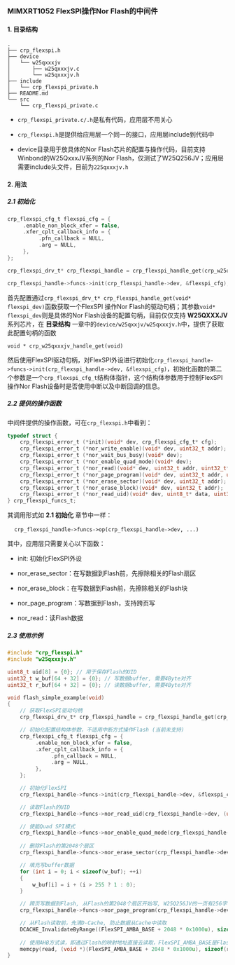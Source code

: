 ### MIMXRT1052 FlexSPI操作Nor Flash的中间件

#### 1. 目录结构

```
.
├── crp_flexspi.h
├── device
│   └── w25qxxxjv
│       ├── w25qxxxjv.c
│       └── w25qxxxjv.h
├── include
│   └── crp_flexspi_private.h
├── README.md
└── src
    └── crp_flexspi_private.c
```

- `crp_flexspi_private.c/.h`是私有代码，应用层不用关心

- `crp_flexspi.h`是提供给应用层一个同一的接口，应用层include到代码中

- device目录用于放具体的Nor Flash芯片的配置与操作代码，目前支持Winbond的W25QxxxJV系列的Nor Flash，仅测试了W25Q256JV；应用层需要include头文件，目前为`225qxxxjv.h`



#### 2. 用法

##### 2.1 初始化

```c
crp_flexspi_cfg_t flexspi_cfg = {
     .enable_non_block_xfer = false,
     .xfer_cplt_callback_info = {
          .pfn_callback = NULL,
          .arg = NULL,
     },
};

crp_flexspi_drv_t* crp_flexspi_handle = crp_flexspi_handle_get(crp_w25qxxxjv_handle_get());

crp_flexspi_handle->funcs->init(crp_flexspi_handle->dev, &flexspi_cfg);
```

首先配置通过`crp_flexspi_drv_t* crp_flexspi_handle_get(void* flexspi_dev)`函数获取一个FlexSPI 操作Nor Flash的驱动句柄；其参数`void* flexspi_dev`则是具体的Nor Flash设备的配置句柄，目前仅仅支持 **W25QXXXJV** 系列芯片，在 **目录结构** 一章中的`device/w25qxxjv/w25qxxxjv.h`中，提供了获取此配置句柄的函数

`void * crp_w25qxxxjv_handle_get(void)`



然后使用FlexSPI驱动句柄，对FlexSPI外设进行初始化`crp_flexspi_handle->funcs->init(crp_flexspi_handle->dev, &flexspi_cfg)`，初始化函数的第二个参数是一个`crp_flexspi_cfg_t`结构体指针，这个结构体参数用于控制FlexSPI操作Nor Flash设备时是否使用中断以及中断回调的信息。



##### 2.2 提供的操作函数

中间件提供的操作函数，可在`crp_flexspi.h`中看到：

```c
typedef struct {
    crp_flexspi_error_t (*init)(void* dev, crp_flexspi_cfg_t* cfg);
    crp_flexspi_error_t (*nor_write_enable)(void* dev, uint32_t addr);
    crp_flexspi_error_t (*nor_wait_bus_busy)(void* dev);
    crp_flexspi_error_t (*nor_enable_quad_mode)(void* dev);
    crp_flexspi_error_t (*nor_read)(void* dev, uint32_t addr, uint32_t* buf, uint32_t length);
    crp_flexspi_error_t (*nor_page_program)(void* dev, uint32_t addr, uint32_t* data, uint32_t length);
    crp_flexspi_error_t (*nor_erase_sector)(void* dev, uint32_t addr);
    crp_flexspi_error_t (*nor_erase_block)(void* dev, uint32_t addr);
    crp_flexspi_error_t (*nor_read_uid)(void* dev, uint8_t* data, uint32_t length);
} crp_flexspi_funcs_t;
```

其调用形式如 **2.1 初始化** 章节中一样：

    `crp_flexspi_handle->funcs->op(crp_flexspi_handle->dev, ...)`

其中，应用层只需要关心以下函数：

- init: 初始化FlexSPI外设

- nor_erase_sector：在写数据到Flash前，先擦除相关的Flash扇区

- nor_erase_block：在写数据到Flash前，先擦除相关的Flash块

- nor_page_program：写数据到Flash，支持跨页写

- nor_read：读Flash数据



##### 2.3 使用示例



```c
#include "crp_flexspi.h"
#include "w25qxxxjv.h"

uint8_t uid[8] = {0}; // 用于保存Flash的UID
uint32_t w_buf[64 + 32] = {0}; // 写数据buffer, 需要4Byte对齐
uint32_t r_buf[64 + 32] = {0}; // 读数据buffer, 需要4Byte对齐

void flash_simple_example(void)
{
    // 获取FlexSPI驱动句柄
    crp_flexspi_drv_t* crp_flexspi_handle = crp_flexspi_handle_get(crp_w25qxxxjv_handle_get());

    // 初始化配置结构体参数，不适用中断方式操作Flash (当前未支持)
    crp_flexspi_cfg_t flexspi_cfg = {
         .enable_non_block_xfer = false,
         .xfer_cplt_callback_info = {
              .pfn_callback = NULL,
              .arg = NULL,
         },
    };

    // 初始化FlexSPI
    crp_flexspi_handle->funcs->init(crp_flexspi_handle->dev, &flexspi_cfg);

    // 读取Flash的UID
    crp_flexspi_handle->funcs->nor_read_uid(crp_flexspi_handle->dev, (uint8_t *)uid, sizeof(uid));

    // 使能Quad SPI模式
    crp_flexspi_handle->funcs->nor_enable_quad_mode(crp_flexspi_handle->dev);
    
    // 删除Flash的第2048个扇区
    crp_flexspi_handle->funcs->nor_erase_sector(crp_flexspi_handle->dev, 2048 * 0x1000u);

    // 填充写buffer数据
    for (int i = 0; i < sizeof(w_buf); ++i)
    {
        w_buf[i] = i + (i > 255 ? 1 : 0);
    }

    // 跨页写数据到Flash, 从Flash的第2048个扇区开始写, W25Q256JV的一页有256字节
    crp_flexspi_handle->funcs->nor_page_program(crp_flexspi_handle->dev, 2048 * 0x1000u, w_buf, sizeof(w_buf));

    // 从Flash读取前，先清D-Cache, 防止数据从Cache中读取
    DCACHE_InvalidateByRange((FlexSPI_AMBA_BASE + 2048 * 0x1000u), sizeof(r_buf));
    
    // 使用AHB方式读，即通过Flash的映射地址直接去读取，FlexSPI_AMBA_BASE是Flash映射的起始地址
    memcpy(read, (void *)(FlexSPI_AMBA_BASE + 2048 * 0x1000u), sizeof(r_buf));
}
```




